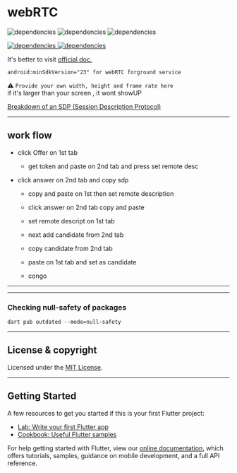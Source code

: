 # webRTC

![dependencies](https://img.shields.io/badge/channel-stable-blue) 
![dependencies](https://img.shields.io/badge/Flutter-v2.0.3-blue) 
![dependencies](https://img.shields.io/badge/Dart-v2.12.2-blue)

<a href='https://pub.dev/packages/flutter_webrtc'>  

![dependencies](https://img.shields.io/badge/flutter_webrtc-0.5.8-blue) </a> 
<a href=https://pub.dev/packages/sdp_transform>
![dependencies](https://img.shields.io/badge/sdp_transform-v2.0.3-blue) 
</a>


It's better to visit [official doc.](https://pub.dev/packages/flutter_webrtc)  

``android:minSdkVersion="23" for webRTC forground service``

⚠ `Provide your own width, height and frame rate here`  
if it's larger than your screen , it wont showUP
    

[Breakdown of an SDP (Session Description Protocol)](https://webrtchacks.com/sdp-anatomy/)


---- 
## work flow 

* click Offer on 1st tab
  * get token and paste on 2nd tab and press set remote desc
  
* click answer on 2nd tab and copy sdp
  * copy and paste on 1st then set remote description
  * click answer on 2nd tab copy and paste 
  * set remote descript on 1st tab 
  
  * next add candidate from 2nd tab
  * copy candidate from 2nd tab
  * paste on 1st tab and set as candidate 
  * congo 

--------


------

### Checking null-safety of packages 

`dart pub outdated --mode=null-safety`

------



## License & copyright

Licensed under the [MIT License](LICENCE).



-------

## Getting Started

A few resources to get you started if this is your first Flutter project:

- [Lab: Write your first Flutter app](https://flutter.dev/docs/get-started/codelab)
- [Cookbook: Useful Flutter samples](https://flutter.dev/docs/cookbook)

For help getting started with Flutter, view our
[online documentation](https://flutter.dev/docs), which offers tutorials,
samples, guidance on mobile development, and a full API reference.
